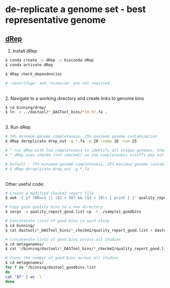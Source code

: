 # de-replicate a genome set - best representative genome

## [dRep](https://github.com/MrOlm/drep)

1. Install dRep

```bash
$ conda create -n dRep -c bioconda dRep
$ conda activate dRep

$ dRep check_dependencies

# 'centrifuge' and 'nsimscan' are not required
```

\
2. Navigate to a working directory and create links to genome bins

```bash
$ cd binning/drep/
$ ln -s ../dastool/*_DASTool_bins/*[0-9].fa .
```

\
3. Run dRep 

```bash
# 10% minumum genome completeness, 25% maximum genome contamination
$ dRep dereplicate drep_out -g *.fa -p 20 -comp 10 -con 25

# ^ run dRep with low completeness to identify all unique genomes, then filter by completeness and contamination to identify good quality bins.
# ^ dRep uses checkm (not checkm2) so the completeness cutoffs may not capture diversity of minimal-genomes CPR and DPANN

# Default - 75% minumum genome completeness, 25% maximum genome contamination
# $ dRep dereplicate drep_out -g *.fa
```





\
Other useful code:

```bash
# Create a modified Checkm2 report file
$ awk '{ if (NR==1 || ($2 > 50) && ($3 < 10)) { print } }' quality_report.tsv > quality_report_good.tsv #NR==1 means if this is the first record

# Copy good quality bins to a new directory
$ xargs -a quality_report_good.list cp -t ./sample1_goodbins

# Concatenate lists of good bins in each study
$ cd binning/
$ cat dastool/*_DASTool_bins/*_checkm2/quality_report_good.list > dastool_goodbins.list

# Concatenate lists of good bins across all studies
$ cd metagenomes/
$ cat */binning/dastool/*_DASTool_bins/*_checkm2/quality_report_good.list > dastool_goodbins.list

# Count the number of good bins across all studies
$ cd metagenomes/
for f in */binning/dastool_goodbins.list
do
cat "$f" | wc -l
done
```
